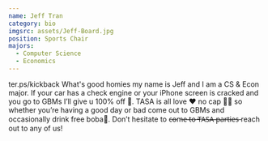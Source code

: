 ```yaml
---
name: Jeff Tran
category: bio
imgsrc: assets/Jeff-Board.jpg
position: Sports Chair
majors:
  - Computer Science
  - Economics
---
```

ter.ps/kickback What's good homies my name is Jeff and I am a CS & Econ major. If your car has a check engine or your iPhone screen is cracked and you go to GBMs I’ll give u 100% off 🤫. TASA is all love ❤️ no cap 🚫🧢 so whether you’re having a good day or bad come out to GBMs and occasionally drink free boba🧋. Don’t hesitate to c̶o̶m̶e̶ ̶t̶o̶ ̶T̶A̶S̶A̶ ̶p̶a̶r̶t̶i̶e̶s̶ reach out to any of us!